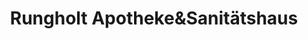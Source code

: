 ---
title: "Rungholt Apotheke&Sanitätshaus"
url: /heide/rungholt-apothekeundsanitaetshaus/
shop: Sanitätshaus
---